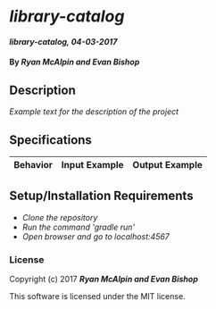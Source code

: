# _library-catalog_

#### _library-catalog, 04-03-2017_

#### By _**Ryan McAlpin and Evan Bishop**_

## Description
_Example text for the description of the project_


## Specifications

| Behavior                   | Input Example     | Output Example    |
| -------------------------- | -----------------:| -----------------:|



## Setup/Installation Requirements

* _Clone the repository_
* _Run the command 'gradle run'_
* _Open browser and go to localhost:4567_


### License

Copyright (c) 2017 **_Ryan McAlpin and Evan Bishop_**

This software is licensed under the MIT license.
